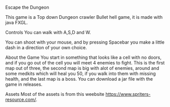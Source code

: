 Escape the Dungeon

This game is a Top down Dungeon crawler Bullet hell game, it is made with java FXGL.

Controls
You can walk with A,S,D and W.

You can shoot with your mouse, and by pressing Spacebar you make a little dash in a direction of your own choice.

About the Game
You start in something that looks like a cell with no doors, and if you go out of the cell you will meet 4 enemies to fight.
This is the first map out of three, the second map is big with alot of enemies, around and some medkits which will heal you 50,
if you walk into them with missing health, and the last map is a boss.
You can download a jar file with the game in releases.

Assets
Most of the assets is from this weebsite https://www.spriters-resource.com/.
